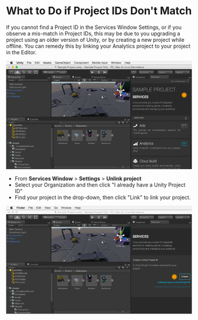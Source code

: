 What to Do if Project IDs Don't Match
=====================================

If you cannot find a Project ID in the Services Window Settings, or if you observe a mis-match in Project IDs, this may be due to you upgrading a project using an older version of Unity, or by creating a new project while offline. You can remedy this by linking your Analytics project to your project in the Editor.

![](../uploads/Main/AnalyticsBasicUnlinkProjectID.gif)

* From __Services Window__ &gt; __Settings__ &gt; __Unlink project__  
* Select your Organization and then click "I already have a Unity Project ID"
* Find your project in the drop-down, then click "Link" to link your project.

![](../uploads/Main/AnalyticsBasicConnectProjectID.gif)
